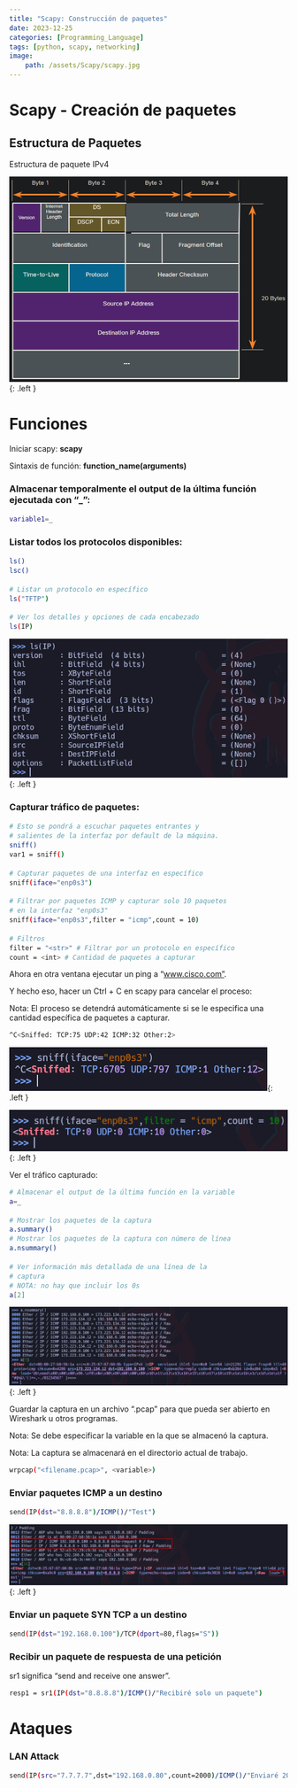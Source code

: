 ```yaml
---
title: "Scapy: Construcción de paquetes"
date: 2023-12-25
categories: [Programming_Language]
tags: [python, scapy, networking]
image:
    path: /assets/Scapy/scapy.jpg
---
```




# Scapy - Creación de paquetes

## Estructura de Paquetes

Estructura de paquete IPv4

![](../assets/Scapy/Untitled.png){: .left }


# Funciones

Iniciar scapy: **scapy**

Sintaxis de función: **function_name(arguments)**

### Almacenar temporalmente el output de la última función ejecutada con “_”:

```bash
variable1=_
```


### Listar todos los protocolos disponibles:

```bash
ls()
lsc()

# Listar un protocolo en específico
ls("TFTP")

# Ver los detalles y opciones de cada encabezado
ls(IP)
```

![](../assets/Scapy/Untitled1.png){: .left }

### Capturar tráfico de paquetes:

```bash
# Esto se pondrá a escuchar paquetes entrantes y 
# salientes de la interfaz por default de la máquina.
sniff()
var1 = sniff()

# Capturar paquetes de una interfaz en específico
sniff(iface="enp0s3")

# Filtrar por paquetes ICMP y capturar solo 10 paquetes 
# en la interfaz "enp0s3"
sniff(iface="enp0s3",filter = "icmp",count = 10)

# Filtros
filter = "<str>" # Filtrar por un protocolo en específico
count = <int> # Cantidad de paquetes a capturar

```

Ahora en otra ventana ejecutar un ping a “www.cisco.com”.

Y hecho eso, hacer un Ctrl + C en scapy para cancelar el proceso:

Nota: El proceso se detendrá automáticamente si se le especifica una cantidad específica de paquetes a capturar.

```bash
^C<Sniffed: TCP:75 UDP:42 ICMP:32 Other:2>
```

![](../assets/Scapy/Untitled2.png){: .left }

![](../assets/Scapy/Untitled3.png){: .left }

Ver el tráfico capturado:

```bash
# Almacenar el output de la última función en la variable
a=_

# Mostrar los paquetes de la captura
a.summary()
# Mostrar los paquetes de la captura con número de línea
a.nsummary()

# Ver información más detallada de una línea de la 
# captura
# NOTA: no hay que incluir los 0s
a[2]
```

![](../assets/Scapy/Untitled4.png){: .left }

Guardar la captura en un archivo “.pcap” para que pueda ser abierto en Wireshark u otros programas.

Nota: Se debe especificar la variable en la que se almacenó la captura.

Nota: La captura se almacenará en el directorio actual de trabajo.

```bash
wrpcap("<filename.pcap>", <variable>)
```

### Enviar paquetes ICMP a un destino

```bash
send(IP(dst="8.8.8.8")/ICMP()/"Test")
```

![](../assets/Scapy/Untitled5.png){: .left }

### Enviar un paquete SYN TCP a un destino

```bash
send(IP(dst="192.168.0.100")/TCP(dport=80,flags="S"))
```

### Recibir un paquete de respuesta de una petición

sr1 significa “send and receive one answer”.

```bash
resp1 = sr1(IP(dst="8.8.8.8")/ICMP()/"Recibiré solo un paquete")
```

# Ataques

### LAN Attack

```bash
send(IP(src="7.7.7.7",dst="192.168.0.80",count=2000)/ICMP()/"Enviaré 2000 paquetes")
```
